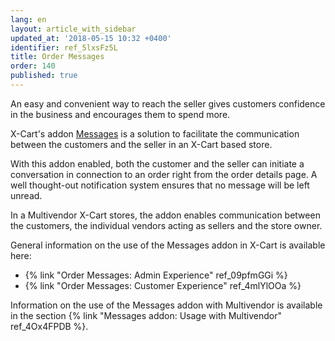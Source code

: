 ```yaml
---
lang: en
layout: article_with_sidebar
updated_at: '2018-05-15 10:32 +0400'
identifier: ref_5lxsFz5L
title: Order Messages
order: 140
published: true
---
```

An easy and convenient way to reach the seller gives customers confidence in the business and encourages them to spend more. 

X-Cart's addon [Messages](https://market.x-cart.com/addons/order-messages.html "Messages Module") is a solution to facilitate the communication between the customers and the seller in an X-Cart based store. 

With this addon enabled, both the customer and the seller can initiate a conversation in connection to an order right from the order details page. A well thought-out notification system ensures that no message will be left unread.  

In a Multivendor X-Cart stores, the addon enables communication between the customers, the individual vendors acting as sellers and the store owner. 

General information on the use of the Messages addon in X-Cart is available here:
* {% link "Order Messages: Admin Experience" ref_09pfmGGi %}
* {% link "Order Messages: Customer Experience" ref_4mlYlOOa %}

Information on the use of the Messages addon with Multivendor is available in the section {% link "Messages addon: Usage with Multivendor" ref_4Ox4FPDB %}.


